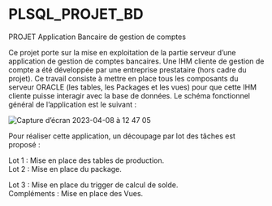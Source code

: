 # PLSQL_PROJET_BD

PROJET Application Bancaire de gestion de comptes

Ce projet porte sur la mise en exploitation de la partie serveur d’une application de gestion de comptes
bancaires. Une IHM cliente de gestion de compte a été développée par une entreprise prestataire (hors
cadre du projet). Ce travail consiste à mettre en place tous les composants du serveur ORACLE (les
tables, les Packages et les vues) pour que cette IHM cliente puisse interagir avec la base de données. Le
schéma fonctionnel général de l’application est le suivant :

![Capture d’écran 2023-04-08 à 12 47 05](https://user-images.githubusercontent.com/118197355/230717094-e5cdbda5-a29d-4ced-8451-df7bbe9277f0.png)

Pour réaliser cette application, un découpage par lot des tâches est proposé :

Lot 1 : Mise en place des tables de production.  
Lot 2 : Mise en place du package.  

Lot 3 : Mise en place du trigger de calcul de solde.     
Compléments : Mise en place des Vues.   
